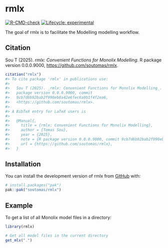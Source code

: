 
<!-- README.md is generated from README.Rmd. Please edit that file -->

# rmlx

<!-- badges: start -->

[![R-CMD-check](https://github.com/soutomas/rmlx/actions/workflows/R-CMD-check.yaml/badge.svg)](https://github.com/soutomas/rmlx/actions/workflows/R-CMD-check.yaml)
[![Lifecycle:
experimental](https://img.shields.io/badge/lifecycle-experimental-orange.svg)](https://lifecycle.r-lib.org/articles/stages.html#experimental)
<!-- badges: end -->

The goal of rmlx is to facilitate the Modelling modelling workflow.

## Citation

Sou T (2025). *rmlx: Convenient Functions for Monolix Modelling*. R
package version 0.0.0.9000, <https://github.com/soutomas/rmlx>.

``` r
citation("rmlx")
#> To cite package 'rmlx' in publications use:
#> 
#>   Sou T (2025). _rmlx: Convenient Functions for Monolix Modelling_. R
#>   package version 0.0.0.9000, commit
#>   9cb7d6b92bab2f990eb8a42e6fec6a9b1f4f2ea6,
#>   <https://github.com/soutomas/rmlx>.
#> 
#> A BibTeX entry for LaTeX users is
#> 
#>   @Manual{,
#>     title = {rmlx: Convenient Functions for Monolix Modelling},
#>     author = {Tomas Sou},
#>     year = {2025},
#>     note = {R package version 0.0.0.9000, commit 9cb7d6b92bab2f990eb8a42e6fec6a9b1f4f2ea6},
#>     url = {https://github.com/soutomas/rmlx},
#>   }
```

## Installation

You can install the development version of rmlx from
[GitHub](https://github.com/) with:

``` r
# install.packages("pak")
pak::pak("soutomas/rmlx")
```

## Example

To get a list of all Monolix model files in a directory:

``` r
library(rmlx)

# Get all model files in the current directory 
get_mlx(".")
```
